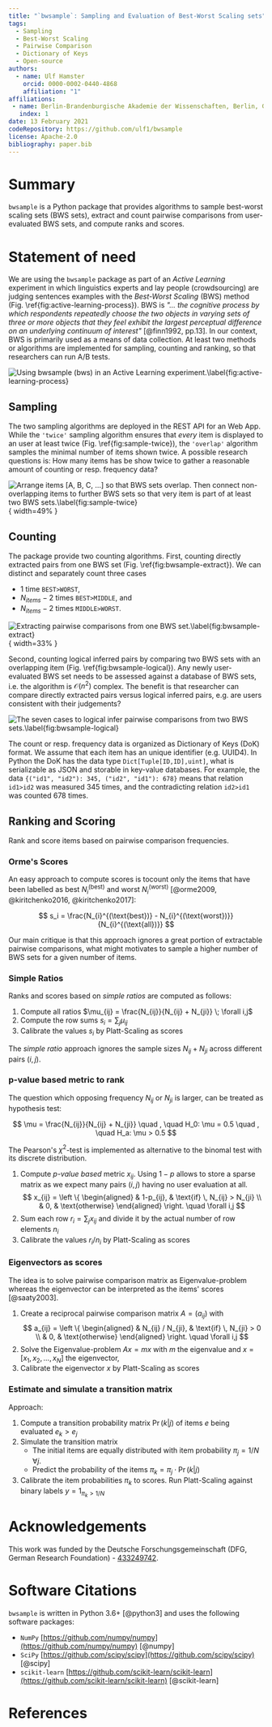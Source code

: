 ```yaml
---
title: "`bwsample`: Sampling and Evaluation of Best-Worst Scaling sets"
tags:
  - Sampling
  - Best-Worst Scaling
  - Pairwise Comparison
  - Dictionary of Keys
  - Open-source
authors:
  - name: Ulf Hamster
    orcid: 0000-0002-0440-4868
    affiliation: "1"
affiliations:
 - name: Berlin-Brandenburgische Akademie der Wissenschaften, Berlin, Germany
   index: 1
date: 13 February 2021
codeRepository: https://github.com/ulf1/bwsample
license: Apache-2.0
bibliography: paper.bib
---
```



# Summary
`bwsample` is a Python package that provides algorithms to sample best-worst scaling sets (BWS sets), extract and count pairwise comparisons from user-evaluated BWS sets, and compute ranks and scores.

# Statement of need
We are using the `bwsample` package as part of an *Active Learning* experiment in which linguistics experts and lay people (crowdsourcing) are judging sentences examples with the *Best-Worst Scaling* (BWS) method (Fig. \ref{fig:active-learning-process}).
BWS is *"... the cognitive process by which respondents repeatedly choose the two objects in varying sets of three or more objects that they feel exhibit the largest perceptual difference on an underlying continuum of interest"* [@finn1992, pp.13].
In our context, BWS is primarily used as a means of data collection.
At least two methods or algorithms are implemented for sampling, counting and ranking, so that researchers can run A/B tests.

![Using `bwsample` (`bws`) in an Active Learning experiment.\label{fig:active-learning-process}](https://raw.githubusercontent.com/ulf1/bwsample/master/docs/bwsample-process.png)


## Sampling
The two sampling algorithms are deployed in the REST API for an Web App. 
While the `'twice'` sampling algorithm ensures that *every* item is displayed to an user at least twice (Fig. \ref{fig:sample-twice}), the `'overlap'` algorithm samples the minimal number of items shown twice.
A possible research questions is: How many items has be show twice to gather a reasonable amount of counting or resp. frequency data?

![Arrange items $[A, B, C, ...]$ so that BWS sets overlap. Then connect non-overlapping items to further BWS sets so that very item is part of at least two BWS sets.\label{fig:sample-twice}](https://raw.githubusercontent.com/ulf1/bwsample/master/docs/bwsample-twice.png){ width=49% }



## Counting
The package provide two counting algorithms. First, counting directly extracted pairs from one BWS set (Fig. \ref{fig:bwsample-extract}). We can distinct and separately count three cases

- 1 time `BEST>WORST`,
- $N_{items} - 2$ times `BEST>MIDDLE`, and
- $N_{items} - 2$ times `MIDDLE>WORST`.

![Extracting pairwise comparisons from one BWS set.\label{fig:bwsample-extract}](https://raw.githubusercontent.com/ulf1/bwsample/master/docs/bwsample-extract.png){ width=33% }

Second, counting logical inferred pairs by comparing two BWS sets with an overlapping item (Fig. \ref{fig:bwsample-logical}). 
Any newly user-evaluated BWS set needs to be assessed against a database of BWS sets, i.e. the algorithm is $\mathcal{O}(n^2)$ complex.
The benefit is that researcher can compare directly extracted pairs versus logical inferred pairs, e.g. are users consistent with their judgements? 

![The seven cases to logical infer pairwise comparisons from two BWS sets.\label{fig:bwsample-logical}](https://raw.githubusercontent.com/ulf1/bwsample/master/docs/bwsample-logical.png)

The count or resp. frequency data is organized as Dictionary of Keys (DoK) format.
We assume that each item has an unique identifier (e.g. UUID4).
In Python the DoK has the data type `Dict[Tuple[ID,ID],uint]`, 
what is serializable as JSON and storable in key-value databases.
For example, the data `{("id1", "id2"): 345, ("id2", "id1"): 678}` means that relation `id1>id2` was measured 345 times, and the contradicting relation `id2>id1` was counted 678 times.

## Ranking and Scoring
Rank and score items based on pairwise comparison frequencies.

### Orme's Scores
An easy approach to compute scores is tocount only the items that have been labelled as best $N_{i}^{(\text{best})}$ and worst $N_{i}^{(\text{worst})}$ [@orme2009, @kiritchenko2016, @kiritchenko2017]:

$$
s_i = \frac{N_{i}^{(\text{best})} - N_{i}^{(\text{worst})}}{N_{i}^{(\text{all})}}
$$

Our main critique is that this approach ignores a great portion of extractable pairwise comparisons, what might motivates to sample a higher number of BWS sets for a given number of items.


### Simple Ratios
Ranks and scores based on *simple ratios* are computed as follows:

1. Compute all ratios $\mu_{ij} = \frac{N_{ij}}{N_{ij} + N_{ji}} \; \forall i,j$
2. Compute the row sums $s_i = \sum_j \mu_{ij}$
3. Calibrate the values $s_i$ by Platt-Scaling as scores

The *simple ratio* approach ignores the sample sizes $N_{ij} + N_{ji}$
across different pairs $(i,j)$.

### p-value based metric to rank
The question which opposing frequency $N_{ij}$ or $N_{ji}$ is larger,
can be treated as hypothesis test:

$$
\mu = \frac{N_{ij}}{N_{ij} + N_{ji}}
\quad , \quad
H_0: \mu = 0.5
\quad , \quad
H_a: \mu > 0.5
$$

The Pearson's $\chi^2$-test is implemented as alternative to the binomal test with its discrete distribution.

1. Compute *p-value based* metric $x_{ij}$. Using $1-p$ allows to store a sparse matrix as we expect many pairs $(i,j)$ having no user evaluation at all.
$$
x_{ij} = 
\left \{
\begin{aligned}
& 1-p_{ij}, & \text{if} \, N_{ij} > N_{ji} \\
& 0, & \text{otherwise}
\end{aligned} 
\right.
\quad
\forall i,j
$$
2. Sum each row $r_i = \sum_j x_{ij}$ and divide it by the actual number of row elements $n_i$
3. Calibrate the values $r_i/n_i$ by Platt-Scaling as scores



### Eigenvectors as scores
The idea is to solve pairwise comparison matrix as Eigenvalue-problem whereas the eigenvector can be interpreted as the items' scores [@saaty2003].

1. Create a reciprocal pairwise comparison matrix $A=(a_{ij})$ with 
$$
a_{ij} = 
\left \{
\begin{aligned}
& N_{ij} / N_{ji}, & \text{if} \, N_{ji} > 0 \\
& 0, & \text{otherwise}
\end{aligned} 
\right.
\quad
\forall i,j
$$
2. Solve the Eigenvalue-problem $A x = m x$ with $m$ the eigenvalue and $x=[x_1, x_2, ...,x_N]$ the eigenvector,
3. Calibrate the eigenvector $x$ by Platt-Scaling as scores


### Estimate and simulate a transition matrix
Approach:

1. Compute a transition probability matrix $\Pr(k|j)$ of items $e$ being evaluated $e_k > e_j$
2. Simulate the transition matrix
    - The initial items are equally distributed with item probability $\pi_j = 1/N \; \forall j$.
    - Predict the probability of the items $\pi_k = \pi_j \cdot \Pr(k|j)$
3. Calibrate the item probabilities $\pi_k$ to scores. Run Platt-Scaling against binary labels $y=1_{\pi_k>1/N}$


# Acknowledgements
This work was funded by the Deutsche Forschungsgemeinschaft (DFG, German Research Foundation) - [433249742](https://gepris.dfg.de/gepris/projekt/433249742).

# Software Citations
`bwsample` is written in Python 3.6+ [@python3] and uses the following software packages:

- `NumPy` [https://github.com/numpy/numpy](https://github.com/numpy/numpy) [@numpy]
- `SciPy` [https://github.com/scipy/scipy](https://github.com/scipy/scipy) [@scipy]
- `scikit-learn` [https://github.com/scikit-learn/scikit-learn](https://github.com/scikit-learn/scikit-learn) [@scikit-learn] 

# References
